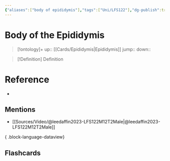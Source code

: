 ```yaml
---
{"aliases":["body of epididymis"],"tags":["Uni/LFS122"],"dg-publish":true,"permalink":"/cards/body-of-the-epididymis/","dgPassFrontmatter":true}
---
```


# Body of the Epididymis

> [!ontology]+
> up:: [[Cards/Epididymis\|Epididymis]]
> jump:: 
> down:: 

> [!Definition] Definition
> 

# Reference
- 

## Mentions
- [[Sources/Video/@leedaffin2023-LFS122M12T2Male\|@leedaffin2023-LFS122M12T2Male]]

{ .block-language-dataview}

## Flashcards

